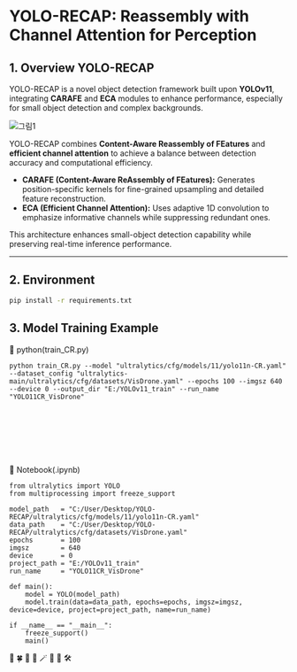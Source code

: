 # YOLO-RECAP: Reassembly with Channel Attention for Perception

## 1. Overview YOLO-RECAP
YOLO-RECAP is a novel object detection framework built upon **YOLOv11**, integrating **CARAFE** and **ECA** modules to enhance performance, especially for small object detection and complex backgrounds.

![그림1](https://github.com/user-attachments/assets/d9db2e55-4bb7-4fac-a25e-38529d3fc081)

YOLO-RECAP combines **Content-Aware Reassembly of FEatures** and **efficient channel attention** to achieve a balance between detection accuracy and computational efficiency.  
- **CARAFE (Content-Aware ReAssembly of FEatures):** Generates position-specific kernels for fine-grained upsampling and detailed feature reconstruction.  
- **ECA (Efficient Channel Attention):** Uses adaptive 1D convolution to emphasize informative channels while suppressing redundant ones.  

This architecture enhances small-object detection capability while preserving real-time inference performance.

---

## 2. Environment
```bash
pip install -r requirements.txt
```

## 3. Model Training Example
🚀 python(train_CR.py)
```
python train_CR.py --model "ultralytics/cfg/models/11/yolo11n-CR.yaml" --dataset_config "ultralytics-main/ultralytics/cfg/datasets/VisDrone.yaml" --epochs 100 --imgsz 640 --device 0 --output_dir "E:/YOLOv11_train" --run_name "YOLO11CR_VisDrone"
```   
<br></br><br></br><br></br>
🚀 Notebook(.ipynb)
```
from ultralytics import YOLO
from multiprocessing import freeze_support

model_path   = "C:/User/Desktop/YOLO-RECAP/ultralytics/cfg/models/11/yolo11n-CR.yaml"
data_path    = "C:/User/Desktop/YOLO-RECAP/ultralytics/cfg/datasets/VisDrone.yaml"
epochs       = 100
imgsz        = 640
device       = 0
project_path = "E:/YOLOv11_train"
run_name     = "YOLO11CR_VisDrone"

def main():
    model = YOLO(model_path)
    model.train(data=data_path, epochs=epochs, imgsz=imgsz, device=device, project=project_path, name=run_name)

if __name__ == "__main__":
    freeze_support()  
    main()
```
🌸 🍀 🌷 🧸 🪄 🦾 💪 🛠️
